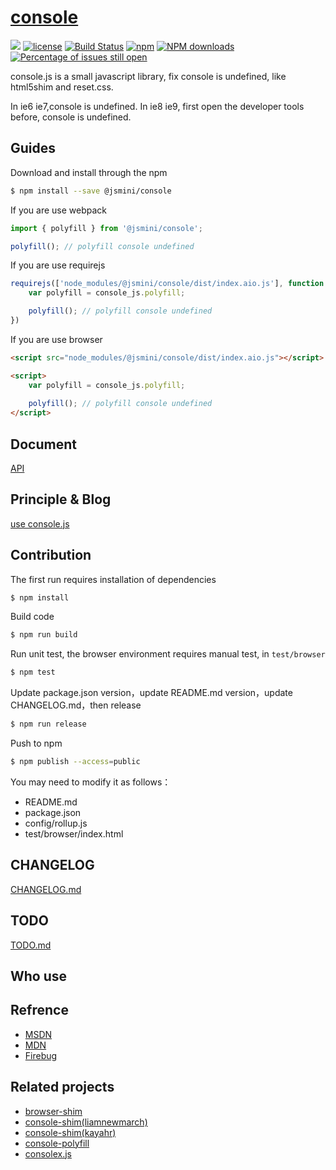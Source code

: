 # [console](https://github.com/jsmini/console)
[![](https://img.shields.io/badge/Powered%20by-jslib%20base-brightgreen.svg)](https://github.com/yanhaijing/jslib-base)
[![license](https://img.shields.io/badge/license-MIT-blue.svg)](https://github.com/jsmini/console/blob/master/LICENSE)
[![Build Status](https://travis-ci.org/jsmini/console.svg?branch=master)](https://travis-ci.org/jsmini/console)
[![npm](https://img.shields.io/badge/npm-0.8.0-orange.svg)](https://www.npmjs.com/package/@jsmini/console)
[![NPM downloads](http://img.shields.io/npm/dm/@jsmini/console.svg?style=flat-square)](http://www.npmtrends.com/@jsmini/console)
[![Percentage of issues still open](http://isitmaintained.com/badge/open/jsmini/console.svg)](http://isitmaintained.com/project/jsmini/console "Percentage of issues still open")

console.js is a small javascript library, fix console is undefined, like html5shim and reset.css.

In ie6 ie7,console is undefined. In ie8 ie9, first open the developer tools before, console is undefined.

## Guides
Download and install through the npm

```bash
$ npm install --save @jsmini/console
```

If you are use webpack

```js
import { polyfill } from '@jsmini/console';

polyfill(); // polyfill console undefined
```

If you are use requirejs

```js
requirejs(['node_modules/@jsmini/console/dist/index.aio.js'], function (console_js) {
    var polyfill = console_js.polyfill;

    polyfill(); // polyfill console undefined
})
```

If you are use browser

```html
<script src="node_modules/@jsmini/console/dist/index.aio.js"></script>

<script>
    var polyfill = console_js.polyfill;
    
    polyfill(); // polyfill console undefined
</script>
```

## Document
[API](https://github.com/jsmini/console/blob/master/doc/api.md)

## Principle & Blog
[use console.js](http://yanhaijing.com/js/2014/11/03/use-console.js/)

## Contribution
The first run requires installation of dependencies

```bash
$ npm install
```

Build code

```bash
$ npm run build
```

Run unit test, the browser environment requires manual test, in `test/browser`

```bash
$ npm test
```

Update package.json version，update README.md version，update CHANGELOG.md，then release

```bash
$ npm run release
```

Push to npm

```bash
$ npm publish --access=public
```

You may need to modify it as follows：

- README.md
- package.json
- config/rollup.js
- test/browser/index.html

## CHANGELOG
[CHANGELOG.md](https://github.com/jsmini/console/blob/master/CHANGELOG.md)

## TODO
[TODO.md](https://github.com/jsmini/console/blob/master/TODO.md)

## Who use

## Refrence
- [MSDN](http://msdn.microsoft.com/en-us/library/ie/gg589530.aspx)
- [MDN](https://developer.mozilla.org/en-US/docs/Web/API/Console)
- [Firebug](http://getfirebug.com/wiki/index.php/Console_API)

## Related projects
- [browser-shim](https://github.com/ishmaelthedestroyer/browser-shim)
- [console-shim(liamnewmarch)](https://github.com/liamnewmarch/console-shim)
- [console-shim(kayahr)](https://github.com/kayahr/console-shim)
- [console-polyfill](https://github.com/paulmillr/console-polyfill)
- [consolex.js](https://github.com/deadlyicon/consolex.js/blob/master/src/consolex.js)
